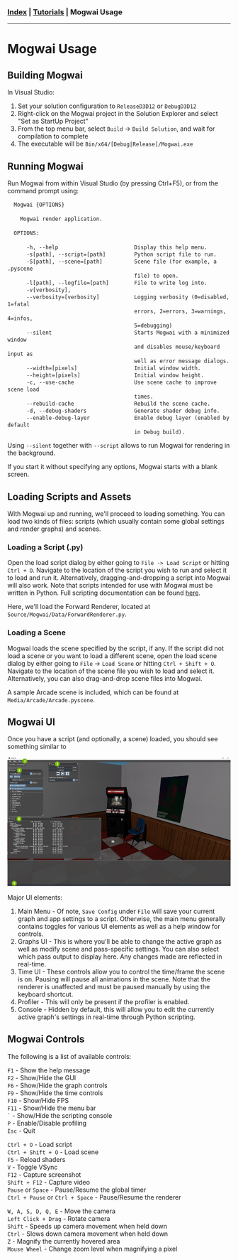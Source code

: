 ### [Index](../index.md) | [Tutorials](./index.md) | Mogwai Usage

--------

# Mogwai Usage

## Building Mogwai

In Visual Studio:
1. Set your solution configuration to `ReleaseD3D12` or `DebugD3D12`
2. Right-click on the Mogwai project in the Solution Explorer and select "Set as StartUp Project"
3. From the top menu bar, select `Build` -> `Build Solution`, and wait for compilation to complete
4. The executable will be `Bin/x64/[Debug|Release]/Mogwai.exe`

## Running Mogwai

Run Mogwai from within Visual Studio (by pressing Ctrl+F5), or from the command prompt using:

```
  Mogwai {OPTIONS}

    Mogwai render application.

  OPTIONS:

      -h, --help                        Display this help menu.
      -s[path], --script=[path]         Python script file to run.
      -S[path], --scene=[path]          Scene file (for example, a .pyscene
                                        file) to open.
      -l[path], --logfile=[path]        File to write log into.
      -v[verbosity],
      --verbosity=[verbosity]           Logging verbosity (0=disabled, 1=fatal
                                        errors, 2=errors, 3=warnings, 4=infos,
                                        5=debugging)
      --silent                          Starts Mogwai with a minimized window
                                        and disables mouse/keyboard input as
                                        well as error message dialogs.
      --width=[pixels]                  Initial window width.
      --height=[pixels]                 Initial window height.
      -c, --use-cache                   Use scene cache to improve scene load
                                        times.
      --rebuild-cache                   Rebuild the scene cache.
      -d, --debug-shaders               Generate shader debug info.
      --enable-debug-layer              Enable debug layer (enabled by default
                                        in Debug build).
```

Using `--silent` together with `--script` allows to run Mogwai for rendering in the background.

If you start it without specifying any options, Mogwai starts with a blank screen.

## Loading Scripts and Assets

With Mogwai up and running, we'll proceed to loading something. You can load two kinds of files: scripts (which usually contain some global settings and render graphs) and scenes.

### Loading a Script (.py)
Open the load script dialog by either going to `File -> Load Script` or hitting `Ctrl + O`. Navigate to the location of the script you wish to run and select it to load and run it. Alternatively, dragging-and-dropping a script into Mogwai will also work. Note that scripts intended for use with Mogwai must be written in Python. Full scripting documentation can be found [here](../Usage/Scripting.md).

Here, we'll load the Forward Renderer, located at `Source/Mogwai/Data/ForwardRenderer.py`.

### Loading a Scene
Mogwai loads the scene specified by the script, if any. If the script did not load a scene or you want to load a different scene, open the load scene dialog by either going to `File` -> `Load Scene` or hitting `Ctrl + Shift + O`. Navigate to the location of the scene file you wish to load and select it. Alternatively, you can also drag-and-drop scene files into Mogwai.

A sample Arcade scene is included, which can be found at `Media/Arcade/Arcade.pyscene`.

## Mogwai UI
Once you have a script (and optionally, a scene) loaded, you should see something similar to

![MogwaiUI](./images/MogwaiUI.png)

Major UI elements:

1. Main Menu - Of note, `Save Config` under `File` will save your current graph and app settings to a script. Otherwise, the main menu generally contains toggles for various UI elements as well as a help window for controls.
2. Graphs UI - This is where you'll be able to change the active graph as well as modify scene and pass-specific settings. You can also select which pass output to display here. Any changes made are reflected in real-time.
3. Time UI - These controls allow you to control the time/frame the scene is on. Pausing will pause all animations in the scene. Note that the renderer is unaffected and must be paused manually by using the keyboard shortcut.
4. Profiler - This will only be present if the profiler is enabled.
5. Console - Hidden by default, this will allow you to edit the currently active graph's settings in real-time through Python scripting.

## Mogwai Controls
The following is a list of available controls:

`F1` - Show the help message\
`F2` - Show/Hide the GUI\
`F6` - Show/Hide the graph controls\
`F9` - Show/Hide the time controls\
`F10` - Show/Hide FPS\
`F11` - Show/Hide the menu bar\
`` ` `` - Show/Hide the scripting console\
`P` - Enable/Disable profiling\
`Esc` - Quit

`Ctrl + O` - Load script\
`Ctrl + Shift + O` - Load scene\
`F5` - Reload shaders\
`V` - Toggle VSync\
`F12` - Capture screenshot\
`Shift + F12` - Capture video\
`Pause` or `Space` - Pause/Resume the global timer\
`Ctrl + Pause` or `Ctrl + Space` - Pause/Resume the renderer

`W, A, S, D, Q, E` - Move the camera\
`Left Click + Drag` - Rotate camera\
`Shift` - Speeds up camera movement when held down\
`Ctrl` - Slows down camera movement when held down\
`Z` - Magnify the currently hovered area\
`Mouse Wheel` - Change zoom level when magnifying a pixel
